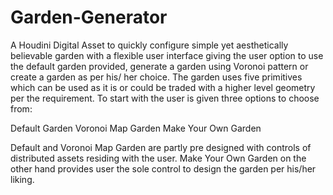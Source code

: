 # Garden-Generator

A  Houdini Digital Asset to quickly configure simple yet aesthetically believable garden with a flexible user interface giving the user option to use the default garden provided, generate a garden using Voronoi pattern or create a garden as per his/ her choice. The garden uses five primitives which can be used as it is or could be traded with a higher level geometry per the requirement. To start with the user is given three options to choose from:

Default Garden
Voronoi Map Garden
Make Your Own Garden

Default and Voronoi Map Garden are partly pre designed with controls of distributed assets residing with the user. Make Your Own Garden on the other hand provides user the sole control to design the garden per his/her liking.
